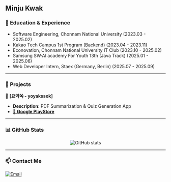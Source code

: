 ## Minju Kwak


### 📖 Education & Experience

* Software Engineering, Chonnam National University (2023.03 - 2025.02)
* Kakao Tech Campus 1st Program (Backend) (2023.04 - 2023.11)
* Econovation, Chonnam National University IT Club (2023.10 - 2025.02)
* Samsung SW·AI academy For Youth 13th (Java Track) (2025.01 - 2025.06)
* Web Developer Intern, Staex (Germany, Berlin) (2025.07 - 2025.09)

---

### 🚀 Projects

 📌 **[요약쏙 - yoyakssok]**
- **Description**: PDF Summarization & Quiz Generation App
- **[🔗 Google PlayStore](https://play.google.com/store/apps/details?id=com.forever.summarysnap)**

---

### 📊 GitHub Stats

<div align="center">

![GitHub stats](https://github-readme-stats.vercel.app/api?username=MinjuKwak01&show_icons=true&theme=material-palenight&count_private=true)

</div>

---

### 📫 Contact Me

[![Email](https://img.shields.io/badge/Email-D14836?style=for-the-badge&logo=gmail&logoColor=white)](mailto:mkwak1125@gmail.com)
